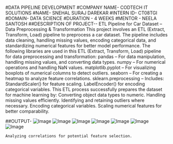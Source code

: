 #DATA PIPELINE DEVELOPMENT
#COMPANY NAME- CODTECH IT SOLUTIONS
#NAME- SNEHAL SURAJ DAREKAR
#INTERN ID- CT08TGI
#DOMAIN- DATA SCIENCE
#DURATION - 4 WEEKS
#MENTOR - NEELA SANTOSH
##DESCRIPTION OF PROJECT--
ETL Pipeline for Car Dataset – Data Preprocessing & Transformation
    This project involves an ETL (Extract, Transform, Load) pipeline to preprocess a car dataset. The pipeline includes data cleaning, handling missing values, encoding categorical data,     and standardizing numerical features for better model performance.
The following libraries are used in this ETL (Extract, Transform, Load) pipeline for data preprocessing and transformation:
    pandas – For data manipulation, handling missing values, and converting data types.
    numpy – For numerical operations and handling NaN values.
    matplotlib.pyplot – For visualizing boxplots of numerical columns to detect outliers.
    seaborn – For creating a heatmap to analyze feature correlations.
    sklearn.preprocessing – Includes:
                            StandardScaler() for feature scaling.
                            LabelEncoder() for encoding categorical variables.
This ETL process successfully prepares the dataset for machine learning by:
    Converting object data types to numeric.
    Handling missing values efficiently.
    Identifying and retaining outliers where necessary.
    Encoding categorical variables.
    Scaling numerical features for better comparability.

##OUTPUT-
![Image](https://github.com/user-attachments/assets/2f6650e1-af3c-4b6a-8053-fa37fec78820)
![Image](https://github.com/user-attachments/assets/d3f05fe0-effb-4ac9-b216-54fd6ce132c9)
![Image](https://github.com/user-attachments/assets/b4c5f637-1a7d-4347-9656-000c1ed6e2e3)
![Image](https://github.com/user-attachments/assets/c92ac1aa-035f-47bd-9f0a-8666f493079d)
![Image](https://github.com/user-attachments/assets/8fd00c30-668d-461c-8454-cd26d6afecaa)
![Image](https://github.com/user-attachments/assets/fb44f351-d2e3-4ef7-99d6-309223d3a4f4)
![Image](https://github.com/user-attachments/assets/82cf2a77-5a29-4c73-81bc-bbb5509adcc5)
    
    Analyzing correlations for potential feature selection.
